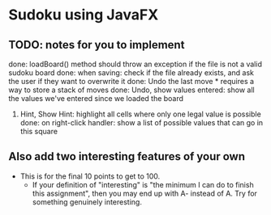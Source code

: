 # Sudoku using JavaFX

## TODO: notes for you to implement
done: loadBoard() method should throw an exception if the file is not a valid sudoku board
done: when saving: check if the file already exists, and ask the user if they want to overwrite it
done:  Undo the last move
    * requires a way to store a stack of moves
done: Undo, show values entered: show all the values we've entered since we loaded the board
1. Hint, Show Hint: highlight all cells where only one legal value is possible
done: on right-click handler: show a list of possible values that can go in this square

## Also add two interesting features of your own
* This is for the final 10 points to get to 100. 
    * If your definition of "interesting" is "the minimum I can do to finish this assignment", then you may end up with A- instead of A. Try for something genuinely interesting.